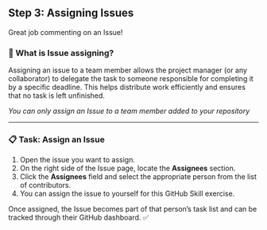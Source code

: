 ## Step 3: Assigning Issues

Great job commenting on an Issue!

### :busts_in_silhouette: What is Issue assigning?

Assigning an issue to a team member allows the project manager (or any collaborator) to delegate the task to someone responsible for completing it by a specific deadline. This helps distribute work efficiently and ensures that no task is left unfinished.

_You can only assign an Issue to a team member added to your repository_

---

### :clipboard: Task: Assign an Issue

1. Open the issue you want to assign.
2. On the right side of the Issue page, locate the **Assignees** section.
3. Click the **Assignees** field and select the appropriate person from the list of contributors.
4. You can assign the issue to yourself for this GitHub Skill exercise.

Once assigned, the Issue becomes part of that person’s task list and can be tracked through their GitHub dashboard. :white_check_mark:
